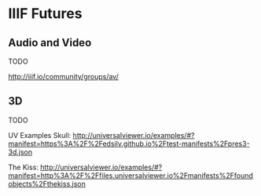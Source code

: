# IIIF Futures

## Audio and Video

TODO

http://iiif.io/community/groups/av/

<!-- #todo:20 AV video examples and community -->

## 3D

TODO

UV Examples
Skull: http://universalviewer.io/examples/#?manifest=https%3A%2F%2Fedsilv.github.io%2Ftest-manifests%2Fpres3-3d.json

The Kiss: http://universalviewer.io/examples/#?manifest=http%3A%2F%2Ffiles.universalviewer.io%2Fmanifests%2Ffoundobjects%2Fthekiss.json

<!-- #todo:10 3D examples and community -->
